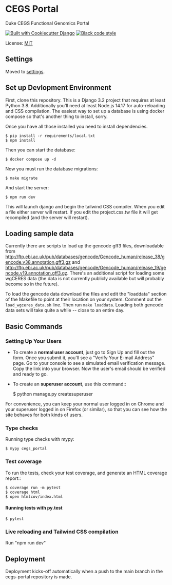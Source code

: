 # CEGS Portal

Duke CEGS Functional Genomics Portal

<a href="https://github.com/pydanny/cookiecutter-django/"><img src="https://img.shields.io/badge/built%20with-Cookiecutter%20Django-ff69b4.svg?logo=cookiecutter" alt="Built with Cookiecutter Django"/></a>
<a href="https://github.com/ambv/black"><img src="https://img.shields.io/badge/code%20style-black-000000.svg" alt="Black code style"/></a>

License: [MIT](LICENSE)

## Settings

Moved to [settings](http://cookiecutter-django.readthedocs.io/en/latest/settings.html).

## Set up Devlopment Environment

First, clone this repository. This is a Django 3.2 project that requires at least Python 3.8. Additionally you'll need at least Node.js 14.17 for auto-reloading and CSS compilation. The easiest way to set up a database is using docker compose so that's another thing to install, sorry.

Once you have all those installed you need to install dependencies.

    $ pip install -r requirements/local.txt
    $ npm install

Then you can start the database:

    $ docker compose up -d

Now you must run the database migrations:

    $ make migrate

And start the server:

    $ npm run dev

This will launch django and begin the tailwind CSS compiler. When you edit a file either server will restart. If you edit the project.css.tw file it will
get recompiled (and the server will restart).

## Loading sample data

Currently there are scripts to load up the gencode gff3 files, downloadable from http://ftp.ebi.ac.uk/pub/databases/gencode/Gencode_human/release_38/gencode.v38.annotation.gff3.gz and http://ftp.ebi.ac.uk/pub/databases/gencode/Gencode_human/release_19/gencode.v19.annotation.gff3.gz. There's an additional script for loading some wgCERES data (the data is not currently publicly available but will probably become so in the future).

To load the gencode data download the files and edit the "loaddata" section of the Makefile to point at their location on your system. Comment out the `load_wgceres_data.sh` line. Then run `make loaddata`. Loading both gencode data sets will take quite a while -- close to an entire day.

## Basic Commands

### Setting Up Your Users

* To create a **normal user account**, just go to Sign Up and fill out the form. Once you submit it, you'll see a "Verify Your E-mail Address" page. Go to your console to see a simulated email verification message. Copy the link into your browser. Now the user's email should be verified and ready to go.

* To create an **superuser account**, use this command::

    $ python manage.py createsuperuser

For convenience, you can keep your normal user logged in on Chrome and your superuser logged in on Firefox (or similar), so that you can see how the site behaves for both kinds of users.

### Type checks

Running type checks with mypy:

    $ mypy cegs_portal

### Test coverage

To run the tests, check your test coverage, and generate an HTML coverage report::

    $ coverage run -m pytest
    $ coverage html
    $ open htmlcov/index.html

#### Running tests with py.test

    $ pytest

### Live reloading and Tailwind CSS compilation

Run "npm run dev"

## Deployment

Deployment kicks-off automatically when a push to the main branch in the cegs-portal repository is made.
